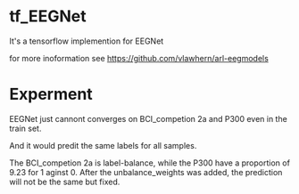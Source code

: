 # tf_EEGNet
It's a tensorflow implemention for EEGNet

for more inoformation see https://github.com/vlawhern/arl-eegmodels

# Experment
EEGNet just cannont converges on BCI_competion 2a and P300 even in the train set.

And it would predit the same labels for all samples.

The BCI_competion 2a is label-balance, while the P300 have a proportion of 9.23 for 1 aginst 0. After the unbalance_weights was added, the prediction will not be the same but fixed.
